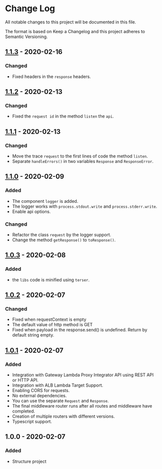 # Change Log

All notable changes to this project will be documented in this file.

The format is based on Keep a Changelog and this project adheres to Semantic Versioning.

## [1.1.3] - 2020-02-16

### Changed
- Fixed headers in the `response` headers.

## [1.1.2] - 2020-02-13

### Changed
- Fixed the `request id` in the method `listen` the `api`.

## [1.1.1] - 2020-02-13

### Changed
- Move the trace `request` to the first lines of code the method `listen`.
- Separate `handleErrors()` in two variables `Response` and `ResponseError`.

## [1.1.0] - 2020-02-09

### Added
- The component `logger` is added.
- The logger works with `process.stdout.write` and `process.stderr.write`.
- Enable api options.
  
### Changed
- Refactor the class `request` by the logger support.
- Change the method `getResponse()` to `toResponse()`.

## [1.0.3] - 2020-02-08

### Added
- the `libs` code is minified using `terser`.

## [1.0.2] - 2020-02-07

### Changed
- Fixed when requestContext is empty
- The default value of http method is GET
- Fixed when payload in the response.send() is undefined. Return by default string empty.

## [1.0.1] - 2020-02-07

### Added
- Integration with Gateway Lambda Proxy Integrator API using REST API or HTTP API.
- Integration with ALB Lambda Target Support.
- Enabling CORS for requests.
- No external dependencies.
- You can use the separate `Request` and `Response`.
- The final middleware router runs after all routes and middleware have completed.
- Creation of multiple routers with different versions.
- Typescript support.

## 1.0.0 - 2020-02-07

### Added
- Structure project

[1.1.3]: https://github.com/ldiego73/micro-lambda-api/releases/tag/1.1.3
[1.1.2]: https://github.com/ldiego73/micro-lambda-api/releases/tag/1.1.2
[1.1.1]: https://github.com/ldiego73/micro-lambda-api/releases/tag/1.1.1
[1.1.0]: https://github.com/ldiego73/micro-lambda-api/releases/tag/1.1.0
[1.0.3]: https://github.com/ldiego73/micro-lambda-api/releases/tag/1.0.3
[1.0.2]: https://github.com/ldiego73/micro-lambda-api/releases/tag/1.0.2
[1.0.1]: https://github.com/ldiego73/micro-lambda-api/releases/tag/1.0.1

